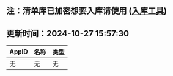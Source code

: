 ## 注：清单库已加密想要入库请使用 ([入库工具](https://github.com/BlankTMing/ManifestAutoUpdate/releases))

## 更新时间：2024-10-27 15:57:30
| AppID | 名称 | 类型  |
| :-------------------- | :----------------------------- | :----------- |
| 无 | 无 | 无 |
